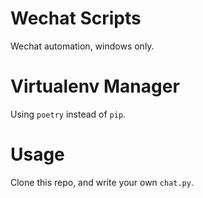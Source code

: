 # Wechat Scripts
Wechat automation, windows only.

# Virtualenv Manager
Using `poetry` instead of `pip`.

# Usage
Clone this repo, and write your own `chat.py`.
